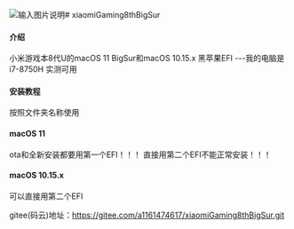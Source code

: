 ![输入图片说明](https://github.com/1161474617/xiaomiGaming8thBigSur/blob/master/BigSur.png)# xiaomiGaming8thBigSur

#### 介绍
小米游戏本8代U的macOS 11 BigSur和macOS 10.15.x 黑苹果EFI
---我的电脑是i7-8750H 实测可用

#### 安装教程
按照文件夹名称使用

#### macOS 11
ota和全新安装都要用第一个EFI！！！
直接用第二个EFI不能正常安装！！！

#### macOS 10.15.x
可以直接用第二个EFI

gitee(码云)地址：https://gitee.com/a1161474617/xiaomiGaming8thBigSur.git




